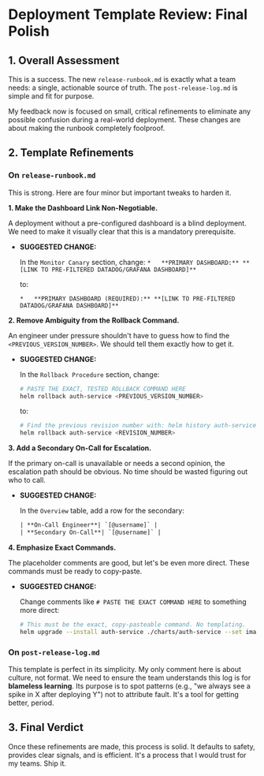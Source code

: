 # Deployment Template Review: Final Polish

## 1. Overall Assessment

This is a success. The new `release-runbook.md` is exactly what a team needs: a single, actionable source of truth. The `post-release-log.md` is simple and fit for purpose.

My feedback now is focused on small, critical refinements to eliminate any possible confusion during a real-world deployment. These changes are about making the runbook completely foolproof.

## 2. Template Refinements

### On `release-runbook.md`

This is strong. Here are four minor but important tweaks to harden it.

**1. Make the Dashboard Link Non-Negotiable.**

A deployment without a pre-configured dashboard is a blind deployment. We need to make it visually clear that this is a mandatory prerequisite.

* **SUGGESTED CHANGE:**

    In the `Monitor Canary` section, change:
    `*   **PRIMARY DASHBOARD:** **[LINK TO PRE-FILTERED DATADOG/GRAFANA DASHBOARD]**`

    to:

    `*   **PRIMARY DASHBOARD (REQUIRED):** **[LINK TO PRE-FILTERED DATADOG/GRAFANA DASHBOARD]**`

**2. Remove Ambiguity from the Rollback Command.**

An engineer under pressure shouldn't have to guess how to find the `<PREVIOUS_VERSION_NUMBER>`. We should tell them exactly how to get it.

* **SUGGESTED CHANGE:**

    In the `Rollback Procedure` section, change:

    ```bash
    # PASTE THE EXACT, TESTED ROLLBACK COMMAND HERE
    helm rollback auth-service <PREVIOUS_VERSION_NUMBER>
    ```

    to:

    ```bash
    # Find the previous revision number with: helm history auth-service
    helm rollback auth-service <REVISION_NUMBER>
    ```

**3. Add a Secondary On-Call for Escalation.**

If the primary on-call is unavailable or needs a second opinion, the escalation path should be obvious. No time should be wasted figuring out who to call.

* **SUGGESTED CHANGE:**

    In the `Overview` table, add a row for the secondary:

    ```diff
    | **On-Call Engineer**| `[@username]` |
    | **Secondary On-Call**| `[@username]` |
    ```

**4. Emphasize Exact Commands.**

The placeholder comments are good, but let's be even more direct. These commands must be ready to copy-paste.

* **SUGGESTED CHANGE:**

    Change comments like `# PASTE THE EXACT COMMAND HERE` to something more direct:

    ```bash
    # This must be the exact, copy-pasteable command. No templating.
    helm upgrade --install auth-service ./charts/auth-service --set image.tag=v1.5.2 --set canary.weight=10
    ```

### On `post-release-log.md`

This template is perfect in its simplicity. My only comment here is about culture, not format. We need to ensure the team understands this log is for **blameless learning**. Its purpose is to spot patterns (e.g., "we always see a spike in X after deploying Y") not to attribute fault. It's a tool for getting better, period.

## 3. Final Verdict

Once these refinements are made, this process is solid. It defaults to safety, provides clear signals, and is efficient. It's a process that I would trust for my teams. Ship it.
